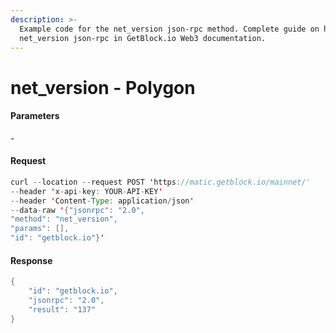 ```yaml
---
description: >-
  Example code for the net_version json-rpc method. Сomplete guide on how to use
  net_version json-rpc in GetBlock.io Web3 documentation.
---
```


# net\_version - Polygon

#### Parameters

\-

#### Request

```java
curl --location --request POST 'https://matic.getblock.io/mainnet/' 
--header 'x-api-key: YOUR-API-KEY' 
--header 'Content-Type: application/json' 
--data-raw '{"jsonrpc": "2.0",
"method": "net_version",
"params": [],
"id": "getblock.io"}'
```

#### Response

```java
{
    "id": "getblock.io",
    "jsonrpc": "2.0",
    "result": "137"
}
```
